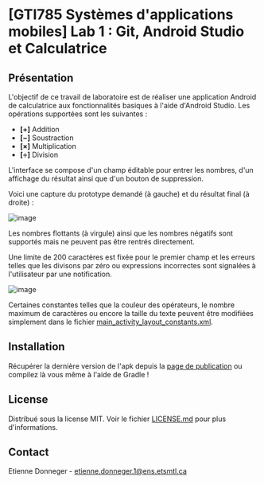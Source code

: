# [GTI785 Systèmes d'applications mobiles] Lab 1 : Git, Android Studio et Calculatrice
## Présentation
L'objectif de ce travail de laboratoire est de réaliser une application Android de calculatrice aux fonctionnalités basiques à l'aide d'Android Studio.
Les opérations supportées sont les suivantes :
* **[+]** Addition
* **[−]** Soustraction
* **[×]** Multiplication
* **[÷]** Division

L'interface se compose d'un champ éditable pour entrer les nombres, d'un affichage du résultat ainsi que d'un bouton de suppression.

Voici une capture du prototype demandé (à gauche) et du résultat final (à droite) :

![image](https://user-images.githubusercontent.com/23462475/132776344-36f2e728-31e1-43dc-8cef-ee42ed38a537.png)

Les nombres flottants (à virgule) ainsi que les nombres négatifs sont supportés mais ne peuvent pas être rentrés directement.

Une limite de 200 caractères est fixée pour le premier champ et les erreurs telles que les divisons par zéro ou expressions incorrectes sont signalées à l'utilisateur par une notification.

![image](https://user-images.githubusercontent.com/23462475/132776913-1b566fe5-7c5c-4046-b420-b3c72346f2d6.png)

Certaines constantes telles que la couleur des opérateurs, le nombre maximum de caractères ou encore la taille du texte peuvent être modifiées simplement dans le fichier [main_activity_layout_constants.xml](https://github.com/Krowten11/Lab1-Calc/blob/master/app/src/main/res/values/main_activity_layout_constants.xml).

## Installation

Récupérer la dernière version de l'apk depuis la [page de publication]() ou compilez là vous même à l'aide de Gradle !

## License

Distribué sous la license MIT. Voir le fichier [LICENSE.md](https://github.com/Krowten11/Lab1-Calc/blob/master/LICENSE.md) pour plus d'informations.

## Contact

Etienne Donneger - etienne.donneger.1@ens.etsmtl.ca
